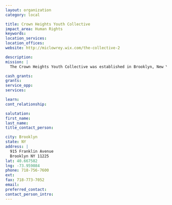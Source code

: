 ```yaml
---
layout: organization
category: local

title: Crown Heights Youth Collective
impact_area: Human Rights
keywords: 
location_services: 
location_offices: 
website: http://miclowrey.wix.com/the-collective-2

description: 
mission: |
  The Crown Heights Youth Collective was established in Brooklyn, New York in 1978 in response to the need to provide comprehensive services for disadvantaged youth. The Collective serves the diverse African and Hasidic communities of Crown Heights, and during the past 22 years have served more than 85,000 young people. With our unique hands on approach we meet the youth wherever they are; whether it is the playground, schoolroom or street corner. Although we continue to target youth aged 3-22 years old, our services are also available to the community-at-large. The "Collective" provides opportunities to all who really care about themselves and their neighbor to do something for the community.

cash_grants: 
grants: 
service_opp: 
services: 

learn: 
cont_relationship: 

salutation: 
first_name: 
last_name: 
title_contact_person: 

city: Brooklyn
state: NY
address: |
  915 Franklin Avenue     
  Brooklyn NY 11225
lat: 40.667582
lng: -73.959084
phone: 718-756-7600
ext: 
fax: 718-773-7052
email: 
preferred_contact: 
contact_person_intro: 
---
```

